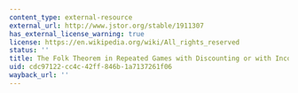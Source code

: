 ```yaml
---
content_type: external-resource
external_url: http://www.jstor.org/stable/1911307
has_external_license_warning: true
license: https://en.wikipedia.org/wiki/All_rights_reserved
status: ''
title: The Folk Theorem in Repeated Games with Discounting or with Incomplete Information
uid: cdc97122-cc4c-42ff-846b-1a7137261f06
wayback_url: ''
---
```

